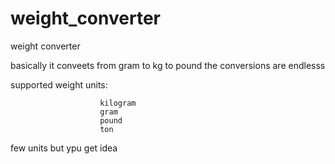 # weight_converter
weight converter

basically it conveets from gram to kg to pound the conversions are endlesss

supported weight units:

			            kilogram
                        gram
                        pound
                        ton   

few units but ypu get idea
